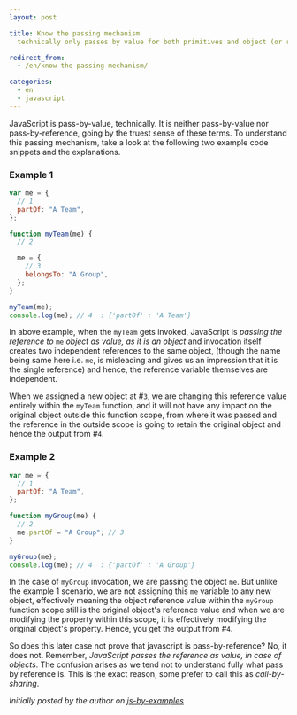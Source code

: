 ```yaml
---
layout: post

title: Know the passing mechanism
  technically only passes by value for both primitives and object (or reference) types. In case of reference types the reference value itself is passed by value.

redirect_from:
  - /en/know-the-passing-mechanism/

categories:
  - en
  - javascript
---
```


JavaScript is pass-by-value, technically. It is neither pass-by-value nor pass-by-reference, going by the truest sense of these terms. To understand this passing mechanism, take a look at the following two example code snippets and the explanations.

### Example 1

```js
var me = {
  // 1
  partOf: "A Team",
};

function myTeam(me) {
  // 2

  me = {
    // 3
    belongsTo: "A Group",
  };
}

myTeam(me);
console.log(me); // 4  : {'partOf' : 'A Team'}
```

In above example, when the `myTeam` gets invoked, JavaScript is _passing the reference to_ `me` _object as value, as it is an object_ and invocation itself creates two independent references to the same object, (though the name being same here i.e. `me`, is misleading and gives us an impression that it is the single reference) and hence, the reference variable themselves are independent.

When we assigned a new object at #`3`, we are changing this reference value entirely within the `myTeam` function, and it will not have any impact on the original object outside this function scope, from where it was passed and the reference in the outside scope is going to retain the original object and hence the output from #`4`.

### Example 2

```js
var me = {
  // 1
  partOf: "A Team",
};

function myGroup(me) {
  // 2
  me.partOf = "A Group"; // 3
}

myGroup(me);
console.log(me); // 4  : {'partOf' : 'A Group'}
```

In the case of `myGroup` invocation, we are passing the object `me`. But unlike the example 1 scenario, we are not assigning this `me` variable to any new object, effectively meaning the object reference value within the `myGroup` function scope still is the original object's reference value and when we are modifying the property within this scope, it is effectively modifying the original object's property. Hence, you get the output from #`4`.

So does this later case not prove that javascript is pass-by-reference? No, it does not. Remember, _JavaScript passes the reference as value, in case of objects_. The confusion arises as we tend not to understand fully what pass by reference is. This is the exact reason, some prefer to call this as _call-by-sharing_.

_Initially posted by the author on [js-by-examples](https://github.com/bmkmanoj/js-by-examples/blob/master/examples/js_pass_by_value_or_reference.md)_
